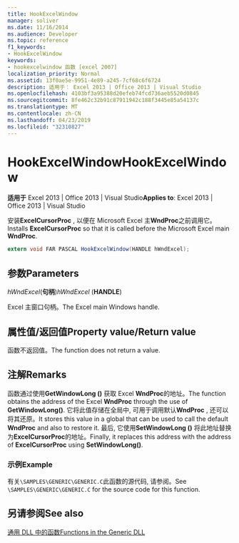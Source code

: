 ```yaml
---
title: HookExcelWindow
manager: soliver
ms.date: 11/16/2014
ms.audience: Developer
ms.topic: reference
f1_keywords:
- HookExcelWindow
keywords:
- hookexcelwindow 函数 [excel 2007]
localization_priority: Normal
ms.assetid: 13f0ae5e-9951-4e89-a245-7cf68c6f6724
description: 适用于： Excel 2013 | Office 2013 | Visual Studio
ms.openlocfilehash: 4103bf3a95388d20efeb74fcd736aeb5520d0845
ms.sourcegitcommit: 8fe462c32b91c87911942c188f3445e85a54137c
ms.translationtype: MT
ms.contentlocale: zh-CN
ms.lasthandoff: 04/23/2019
ms.locfileid: "32310827"
---
```

# <a name="hookexcelwindow"></a><span data-ttu-id="d9afd-104">HookExcelWindow</span><span class="sxs-lookup"><span data-stu-id="d9afd-104">HookExcelWindow</span></span>

 <span data-ttu-id="d9afd-105">**适用于** Excel 2013 | Office 2013 | Visual Studio</span><span class="sxs-lookup"><span data-stu-id="d9afd-105">**Applies to**: Excel 2013 | Office 2013 | Visual Studio</span></span> 
  
<span data-ttu-id="d9afd-106">安装**ExcelCursorProc** , 以便在 Microsoft Excel 主**WndProc**之前调用它。</span><span class="sxs-lookup"><span data-stu-id="d9afd-106">Installs **ExcelCursorProc** so that it is called before the Microsoft Excel main **WndProc**.</span></span>
  
```cs
extern void FAR PASCAL HookExcelWindow(HANDLE hWndExcel);
```

## <a name="parameters"></a><span data-ttu-id="d9afd-107">参数</span><span class="sxs-lookup"><span data-stu-id="d9afd-107">Parameters</span></span>

 <span data-ttu-id="d9afd-108">_hWndExcel_(**句柄**)</span><span class="sxs-lookup"><span data-stu-id="d9afd-108">_hWndExcel_ (**HANDLE**)</span></span>
  
<span data-ttu-id="d9afd-109">Excel 主窗口句柄。</span><span class="sxs-lookup"><span data-stu-id="d9afd-109">The Excel main Windows handle.</span></span>
  
## <a name="property-valuereturn-value"></a><span data-ttu-id="d9afd-110">属性值/返回值</span><span class="sxs-lookup"><span data-stu-id="d9afd-110">Property value/Return value</span></span>

<span data-ttu-id="d9afd-111">函数不返回值。</span><span class="sxs-lookup"><span data-stu-id="d9afd-111">The function does not return a value.</span></span>
  
## <a name="remarks"></a><span data-ttu-id="d9afd-112">注解</span><span class="sxs-lookup"><span data-stu-id="d9afd-112">Remarks</span></span>

<span data-ttu-id="d9afd-113">函数通过使用**GetWindowLong ()** 获取 Excel **WndProc**的地址。</span><span class="sxs-lookup"><span data-stu-id="d9afd-113">The function obtains the address of the Excel **WndProc** through the use of **GetWindowLong()**.</span></span> <span data-ttu-id="d9afd-114">它将此值存储在全局中, 可用于调用默认**WndProc** , 还可以将其还原。</span><span class="sxs-lookup"><span data-stu-id="d9afd-114">It stores this value in a global that can be used to call the default **WndProc** and also to restore it.</span></span> <span data-ttu-id="d9afd-115">最后, 它使用**SetWindowLong ()** 将此地址替换为**ExcelCursorProc**的地址。</span><span class="sxs-lookup"><span data-stu-id="d9afd-115">Finally, it replaces this address with the address of **ExcelCursorProc** using **SetWindowLong()**.</span></span>
  
### <a name="example"></a><span data-ttu-id="d9afd-116">示例</span><span class="sxs-lookup"><span data-stu-id="d9afd-116">Example</span></span>

<span data-ttu-id="d9afd-117">有关`\SAMPLES\GENERIC\GENERIC.C`此函数的源代码, 请参阅。</span><span class="sxs-lookup"><span data-stu-id="d9afd-117">See  `\SAMPLES\GENERIC\GENERIC.C` for the source code for this function.</span></span> 
  
## <a name="see-also"></a><span data-ttu-id="d9afd-118">另请参阅</span><span class="sxs-lookup"><span data-stu-id="d9afd-118">See also</span></span>



[<span data-ttu-id="d9afd-119">通用 DLL 中的函数</span><span class="sxs-lookup"><span data-stu-id="d9afd-119">Functions in the Generic DLL</span></span>](functions-in-the-generic-dll.md)

